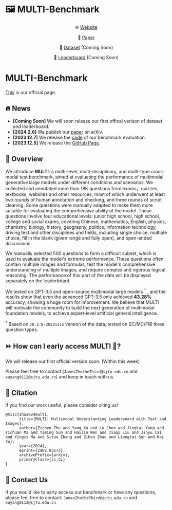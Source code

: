 # 🖼️ MULTI-Benchmark

<div align="center">

🌐 [Website](https://opendfm.github.io/MULTI-Benchmark/) 

📃 [Paper](https://arxiv.org/abs/2402.03173/)

🤗 [Dataset](https://opendfm.github.io/MULTI-Benchmark/) (Coming Soon) 

🎯 [Leaderboard](https://opendfm.github.io/MULTI-Benchmark/) (Coming Soon)

</div>

# MULTI-Benchmark

[This](https://OpenDFM.github.io/MULTI-Benchmark/) is our official page.

## 🔥 News 

- **[Coming Soon]** We will soon release our first offical verison of dataset and leaderboard.
- **[2024.2.6]** We publish our [paper](https://arxiv.org/abs/2402.03173/) on arXiv.
- **[2023.12.7]** We release the [code](./eval) of our benchmark evaluation.
- **[2023.12.5]** We release the [GitHub Page](https://opendfm.github.io/MULTI-Benchmark/).

## 📖 Overview

We introduce **MULTI**: a multi-level, multi-disciplinary, and multi-type cross-modal test benchmark, aimed at evaluating the performance of multimodal generative large models under different conditions and scenarios. We collected and annotated more than 18K questions from exams，quizzes, textbooks, websites and other resources, most of which underwent at least two rounds of human annotation and checking, and three rounds of script cleaning. Some questions were manually adapted to make them more suitable for evaluating the comprehensive ability of the model. These questions involve four educational levels: junior high school, high school, college and social exams, covering Chinese, mathematics, English, physics, chemistry, biology, history, geography, politics, information technology, driving test and other disciplines and fields, including single choice, multiple choice, fill in the blank (given range and fully open), and open-ended discussions.

We manually selected 500 questions to form a difficult subset, which is used to evaluate the model's extreme performance. These questions often contain multiple images and formulas, test the model's comprehensive understanding of multiple images, and require complex and rigorous logical reasoning. The performance of this part of the data will be displayed separately on the leaderboard.

We tested on GPT-3.5 and open-source multimodal large models $^\dagger$ , and the results show that even the advanced GPT-3.5 only achieved **43.28%** accuracy, showing a huge room for improvement. We believe that MULTI will motivate the community to build the next generation of multimodal foundation models, to achieve expert-level artificial general intelligence.

$^\dagger$ Based on `v0.3.0-20231115` version of the data, tested on SC/MC/FIB three question types.

## ⏩ How can I early access MULTI 🤔?

We will release our first official version soon. (Within this week)

Please feel free to contact (`JamesZhutheThird@sjtu.edu.cn` and `xuyang0112@sjtu.edu.cn`) and keep in touch with us. 

## 📑 Citation

If you find our work useful, please consider citing us!

```
@misc{zhu2024multi,
      title={MULTI: Multimodal Understanding Leaderboard with Text and Images}, 
      author={Zichen Zhu and Yang Xu and Lu Chen and Jingkai Yang and Yichuan Ma and Yiming Sun and Hailin Wen and Jiaqi Liu and Jinyu Cai and Yingzi Ma and Situo Zhang and Zihan Zhao and Liangtai Sun and Kai Yu},
      year={2024},
      eprint={2402.03173},
      archivePrefix={arXiv},
      primaryClass={cs.CL}
}
```

## 📧 Contact Us

If you would like to early access our benchmark or have any questions, please feel free to contact: `JamesZhutheThird@sjtu.edu.cn` and `xuyang0112@sjtu.edu.cn`

